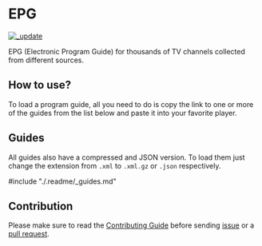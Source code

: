 # EPG

[![_update](https://github.com/iptv-org/epg/actions/workflows/_update.yml/badge.svg)](https://github.com/iptv-org/epg/actions/workflows/_update.yml)

EPG (Electronic Program Guide) for thousands of TV channels collected from different sources.

## How to use?

To load a program guide, all you need to do is copy the link to one or more of the guides from the list below and paste it into your favorite player.

## Guides

All guides also have a compressed and JSON version. To load them just change the extension from `.xml` to `.xml.gz` or `.json` respectively.

<!-- prettier-ignore -->
#include "./.readme/_guides.md"

## Contribution

Please make sure to read the [Contributing Guide](https://github.com/iptv-org/epg/blob/master/CONTRIBUTING.md) before sending [issue](https://github.com/iptv-org/epg/issues) or a [pull request](https://github.com/iptv-org/epg/pulls).

